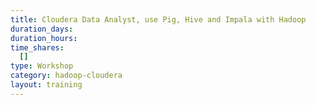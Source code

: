 ```yaml
---
title: Cloudera Data Analyst, use Pig, Hive and Impala with Hadoop
duration_days:
duration_hours:
time_shares:
  []
type: Workshop
category: hadoop-cloudera
layout: training
---
```

